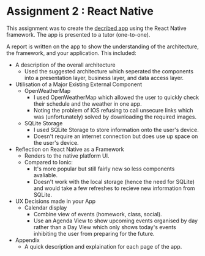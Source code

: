 # Assignment 2 : React Native

This assignment was to create the [decribed app](App_Description.md) using the React Native framework. The app is presented to a tutor (one-to-one).

A report is written on the app to show the understanding of the architecture, the framework, and your application. This included:
- A description of the overall architecture
  - Used the suggested architecture which seperated the components into a presentation layer, business layer, and data access layer. 
- Utilisation of a Major Existing External Component
  - OpenWeatherMap
    - I used OpenWeatherMap which allowed the user to quickly check their schedule and the weather in one app.
    - Noting the problem of IOS refusing to call unsecure links which was (unfortunately) solved by downloading the required images.
  - SQLite Storage
    - I used SQLite Storage to store information onto the user's device.
    - Doesn't require an internet connection but does use up space on the user's device.
- Reflection on React Native as a Framework
  - Renders to the native platform UI.
  - Compared to Ionic:
    - It's more popular but still fairly new so less components avaliable.
    - Doesn't work with the local storage (hence the need for SQLite) and would take a few refreshes to recieve new information from SQLite.
- UX Decisions made in your App
  - Calendar display
    - Combine view of events (homework, class, social).
    - Use an Agenda View to show upcoming events organised by day rather than a Day View which only shows today's events inhibiting the user from preparing for the future.
- Appendix
  - A quick description and explaination for each page of the app.
